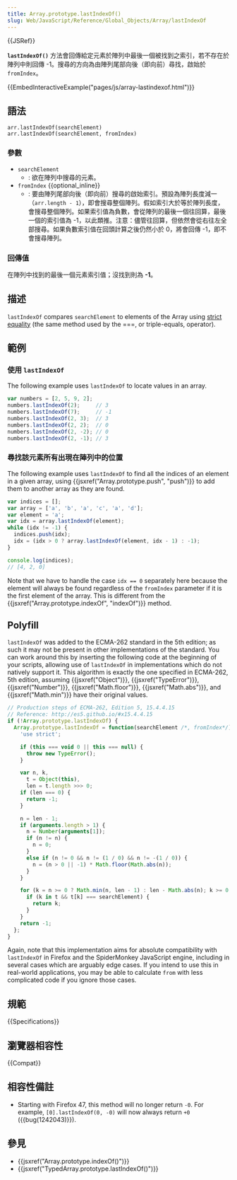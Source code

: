 ```yaml
---
title: Array.prototype.lastIndexOf()
slug: Web/JavaScript/Reference/Global_Objects/Array/lastIndexOf
---
```


{{JSRef}}

**`lastIndexOf()`** 方法會回傳給定元素於陣列中最後一個被找到之索引，若不存在於陣列中則回傳 -1。搜尋的方向為由陣列尾部向後（即向前）尋找，啟始於 `fromIndex`。

{{EmbedInteractiveExample("pages/js/array-lastindexof.html")}}

## 語法

```plain
arr.lastIndexOf(searchElement)
arr.lastIndexOf(searchElement, fromIndex)
```

### 參數

- `searchElement`
  - : 欲在陣列中搜尋的元素。
- `fromIndex` {{optional_inline}}
  - : 要由陣列尾部向後（即向前）搜尋的啟始索引。預設為陣列長度減一（`arr.length - 1`），即會搜尋整個陣列。假如索引大於等於陣列長度，會搜尋整個陣列。如果索引值為負數，會從陣列的最後一個往回算，最後一個的索引值為 -1，以此類推。注意：儘管往回算，但依然會從右往左全部搜尋。如果負數索引值在回頭計算之後仍然小於 0，將會回傳 -1，即不會搜尋陣列。

### 回傳值

在陣列中找到的最後一個元素索引值；沒找到則為 **-1**。

## 描述

`lastIndexOf` compares `searchElement` to elements of the Array using [strict equality](/zh-TW/docs/Web/JavaScript/Reference/Operators/Comparison_Operators#Using_the_Equality_Operators) (the same method used by the ===, or triple-equals, operator).

## 範例

### 使用 `lastIndexOf`

The following example uses `lastIndexOf` to locate values in an array.

```js
var numbers = [2, 5, 9, 2];
numbers.lastIndexOf(2);     // 3
numbers.lastIndexOf(7);     // -1
numbers.lastIndexOf(2, 3);  // 3
numbers.lastIndexOf(2, 2);  // 0
numbers.lastIndexOf(2, -2); // 0
numbers.lastIndexOf(2, -1); // 3
```

### 尋找該元素所有出現在陣列中的位置

The following example uses `lastIndexOf` to find all the indices of an element in a given array, using {{jsxref("Array.prototype.push", "push")}} to add them to another array as they are found.

```js
var indices = [];
var array = ['a', 'b', 'a', 'c', 'a', 'd'];
var element = 'a';
var idx = array.lastIndexOf(element);
while (idx != -1) {
  indices.push(idx);
  idx = (idx > 0 ? array.lastIndexOf(element, idx - 1) : -1);
}

console.log(indices);
// [4, 2, 0]
```

Note that we have to handle the case `idx == 0` separately here because the element will always be found regardless of the `fromIndex` parameter if it is the first element of the array. This is different from the {{jsxref("Array.prototype.indexOf", "indexOf")}} method.

## Polyfill

`lastIndexOf` was added to the ECMA-262 standard in the 5th edition; as such it may not be present in other implementations of the standard. You can work around this by inserting the following code at the beginning of your scripts, allowing use of `lastIndexOf` in implementations which do not natively support it. This algorithm is exactly the one specified in ECMA-262, 5th edition, assuming {{jsxref("Object")}}, {{jsxref("TypeError")}}, {{jsxref("Number")}}, {{jsxref("Math.floor")}}, {{jsxref("Math.abs")}}, and {{jsxref("Math.min")}} have their original values.

```js
// Production steps of ECMA-262, Edition 5, 15.4.4.15
// Reference: http://es5.github.io/#x15.4.4.15
if (!Array.prototype.lastIndexOf) {
  Array.prototype.lastIndexOf = function(searchElement /*, fromIndex*/) {
    'use strict';

    if (this === void 0 || this === null) {
      throw new TypeError();
    }

    var n, k,
      t = Object(this),
      len = t.length >>> 0;
    if (len === 0) {
      return -1;
    }

    n = len - 1;
    if (arguments.length > 1) {
      n = Number(arguments[1]);
      if (n != n) {
        n = 0;
      }
      else if (n != 0 && n != (1 / 0) && n != -(1 / 0)) {
        n = (n > 0 || -1) * Math.floor(Math.abs(n));
      }
    }

    for (k = n >= 0 ? Math.min(n, len - 1) : len - Math.abs(n); k >= 0; k--) {
      if (k in t && t[k] === searchElement) {
        return k;
      }
    }
    return -1;
  };
}
```

Again, note that this implementation aims for absolute compatibility with `lastIndexOf` in Firefox and the SpiderMonkey JavaScript engine, including in several cases which are arguably edge cases. If you intend to use this in real-world applications, you may be able to calculate `from` with less complicated code if you ignore those cases.

## 規範

{{Specifications}}

## 瀏覽器相容性

{{Compat}}

## 相容性備註

- Starting with Firefox 47, this method will no longer return `-0`. For example, `[0].lastIndexOf(0, -0)` will now always return `+0` ({{bug(1242043)}}).

## 參見

- {{jsxref("Array.prototype.indexOf()")}}
- {{jsxref("TypedArray.prototype.lastIndexOf()")}}
